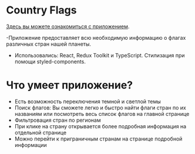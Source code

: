 # Country Flags

[Здесь вы можете ознакомиться с приложением](http://www.my-demo.zelenovaweb.ru/).

-Приложение предоставляет всю необходимую информацию о флагах различных стран нашей планеты.
* Использовались: React, Redux Toolkit и TypeScript. Стилизация при помощи styled-components.

# Что умеет приложение?

+ Есть возможность переключения темной и светлой темы
+ Поиск флагов: Вы сможете легко и быстро найти флаги стран по их названиям или посмотреть весь список флагов на главной странице
+ Фильтровация стран по регионам
+ При клике на страну открывается более подробная информация на отдельной странице
+ Можно перейти к приграничным странам на странице подробной информации

